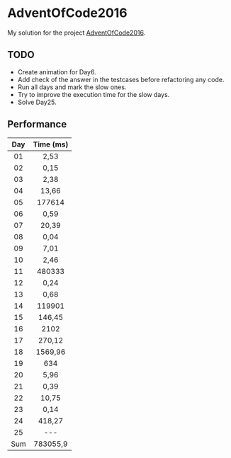 # AdventOfCode2016
My solution for the project [AdventOfCode2016](http://adventofcode.com/).

## TODO
* Create animation for Day6.
* Add check of the answer in the testcases before refactoring any code.
* Run all days and mark the slow ones.
* Try to improve the execution time for the slow days.
* Solve Day25.

## Performance
| Day | Time (ms) |
:----:|:---------:|
| 01  | 2,53 |
| 02  | 0,15 |
| 03  | 2,38 |
| 04  | 13,66 |
| 05  | 177614 |
| 06  | 0,59 |
| 07  | 20,39 |
| 08  | 0,04 |
| 09  | 7,01 |
| 10  | 2,46 |
| 11  | 480333 |
| 12  | 0,24 |
| 13  | 0,68 |
| 14  | 119901 |
| 15  | 146,45 |
| 16  | 2102 |
| 17  | 270,12 |
| 18  | 1569,96 |
| 19  | 634 |
| 20  | 5,96 |
| 21  | 0,39 |
| 22  | 10,75 |
| 23  | 0,14 |
| 24  | 418,27 |
| 25  | --- |
| Sum | 783055,9 |
